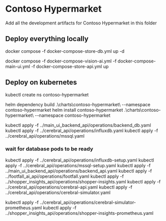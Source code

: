 # Contoso Hypermarket

Add all the development artifacts for Contoso Hypermarket in this folder

## Deploy everything locally

docker compose -f docker-compose-store-db.yml up -d

docker compose -f docker-compose-vision-ai.yml -f docker-compose-main-ui.yml -f docker-compose-store-api.yml up

## Deploy on kubernetes

kubectl create ns contoso-hypermarket

helm dependency build .\charts\contoso-hypermarket\ --namespace contoso-hypermarket
helm install contoso-hypermarket .\charts\contoso-hypermarket\ --namespace contoso-hypermarket

kubectl apply -f ../main_ui_backend_api/operations/backend_db.yaml
kubectl apply -f ../cerebral_api/operations/influxdb.yaml
kubectl apply -f ../cerebral_api/operations/mssql.yaml

### wait for database pods to be ready

kubectl apply -f ../cerebral_api/operations/influxdb-setup.yaml
kubectl apply -f ../cerebral_api/operations/mssql-setup.yaml
kubectl apply -f ../main_ui_backend_api/operations/backend_api.yaml
kubectl apply -f ../footfall_ai_api/operations/footfall.yaml
kubectl apply -f ../shopper_insights_api/operations/shopper-insights.yaml
kubectl apply -f ../cerebral_api/operations/cerebral-api.yaml
kubectl apply -f ../cerebral_api/operations/cerebral-simulator.yaml

kubectl apply -f ../cerebral_api/operations/cerebral-simulator-prometheus.yaml
kubectl apply -f ../shopper_insights_api/operations/shopper-insights-prometheus.yaml

